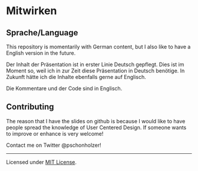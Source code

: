 # Mitwirken

## Sprache/Language

This repository is momentarily with German content, but I also like to have a English version in the future.

Der Inhalt der Präsentation ist in erster Linie Deutsch gepflegt. Dies ist im Moment so, weil ich in zur Zeit
diese Präsentation in Deutsch benötige. In Zukunft hätte ich die Inhalte ebenfalls gerne auf Englisch.

Die Kommentare und der Code sind in Englisch.

## Contributing

The reason that I have the slides on github is because I would like to have people spread the knowledge of
User Centered Design. If someone wants to improve or enhance is very welcome!

Contact me on Twitter @pschonholzer!

---
Licensed under [MIT License](LICENSE.md).

